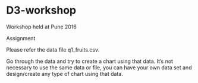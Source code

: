 # D3-workshop
Workshop held at Pune 2016

Assignment

Please refer the data file q1_fruits.csv.

Go through the data and try to create a chart using that data.
It’s not necessary to use the same data or file, you can have your own data set and 
design/create any type of chart using that data.
